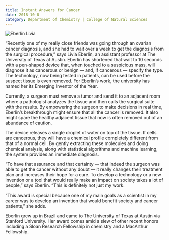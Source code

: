 ```yaml
--- 
title: Instant Answers for Cancer
date: 2018-10-8
category: Department of Chemistry | College of Natural Sciences
---
```


![Eberlin Livia](http://research.utexas.edu/showcase/assets/js/fileman/Uploads/Eberlin-Livia.jpg)

“Recently one of my really close friends was going through an ovarian cancer diagnosis, and she had to wait over a week to get the diagnosis from the surgical procedure,” says Livia Eberlin, an assistant professor at The University of Texas at Austin. Eberlin has shortened that wait to 10 seconds with a pen-shaped device that, when touched to a suspicious mass, will diagnose it as cancerous or benign — and, if cancerous — specify the type. The technology, now being tested in patients, can be used before the suspect tissue is even removed. For Eberlin’s work, the university has named her its Emerging Inventor of the Year.

Currently, a surgeon must remove a tumor and send it to an adjacent room where a pathologist analyzes the tissue and then calls the surgical suite with the results. By empowering the surgeon to make decisions in real time, Eberlin’s breakthrough might ensure that all the cancer is removed. It also might spare the healthy adjacent tissue that now is often removed out of an abundance of caution.

The device releases a single droplet of water on top of the tissue. If cells are cancerous, they will have a chemical profile completely different from that of a normal cell. By gently extracting these molecules and doing chemical analysis, along with statistical algorithms and machine learning, the system provides an immediate diagnosis.

“To have that assurance and that certainty — that indeed the surgeon was able to get the cancer without any doubt — it really changes their treatment plan and increases their hope for a cure. To develop a technology or a new invention or a tool that would really make an impact on society takes a lot of people,” says Eberlin. “This is definitely not just my work.

“This award is special because one of my main goals as a scientist in my career was to develop an invention that would benefit society and cancer patients,” she adds.

Eberlin grew up in Brazil and came to The University of Texas at Austin via Stanford University. Her award comes amid a slew of other recent honors including a Sloan Research Fellowship in chemistry and a MacArthur Fellowship.